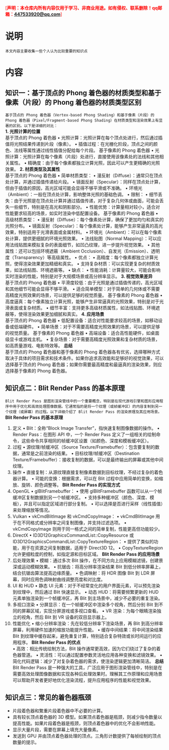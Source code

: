 <!--
 * @Author: XQ
 * @Date: 2025-01-15 10:35:37
 * @LastEditTime: 2025-01-15 14:58:37
 * @LastEditors: XQ
 * @Description: 
 * @FilePath: \undefinedd:\xuqiang\github\Kanzi-Demos\3D渲染相关知识点.md
-->
<span style="color: red;">[**声明：本仓库内所有内容仅用于学习、非商业用途。如有侵权、联系删除！qq邮箱：447533920@qq.com**]</span>

# 说明
    本文内容主要收集一些个人认为比较重要的知识点
# 内容
## 知识一：基于顶点的 Phong 着色器的材质类型和基于像素（片段）的 Phong 着色器的材质类型区别
```基于顶点的 Phong 着色器（Vertex-based Phong Shading）和基于像素（片段）的 Phong 着色器（Pixel/Fragment-based Phong Shading）在材质类型和渲染效果上有显著的区别。以下是详细的对比：```  
**1. 光照计算的位置**  
基于顶点的 Phong 着色器
•  光照计算：光照计算在每个顶点处进行，然后通过插值将光照结果传递到片段（像素）。
•  插值过程：在光栅化阶段，顶点之间的颜色、法线等属性通过线性插值分配给每个片段。
基于像素的 Phong 着色器
•  光照计算：光照计算在每个像素（片段）处进行，直接使用该像素处的法线和其他相关属性。
•  精确度：由于每个像素都独立计算光照，因此可以产生更精确的光照效果。
**2. 材质类型及其属性**  
基于顶点的 Phong 着色器
•  简单材质类型：
•  漫反射（Diffuse）：通常只在顶点处计算，并通过插值传递给片段。
•  镜面反射（Specular）：同样在顶点处计算，但由于插值的原因，高光区域可能会显得不够平滑或不准确。
•  环境光（Ambient）：一般在顶点处计算，影响整体光照的基础色调。
•  限制：
•  细节丢失：由于光照是在顶点处计算并通过插值传递，对于复杂几何体或曲面，可能会丢失一些细节，特别是在高光和阴影部分。
•  性能优势：计算量相对较小，适合对性能要求较高的场景，如实时渲染中低配置设备。
基于像素的 Phong 着色器
•  高级材质类型：
•  漫反射（Diffuse）：每个像素处计算，确保了更加均匀和真实的光照分布。
•  镜面反射（Specular）：每个像素处计算，能够产生非常逼真的高光效果，特别适用于光滑表面或金属材料。
•  环境光（Ambient）：可以在每个像素处计算，提供更细腻的环境光照效果。
•  法线贴图（Normal Mapping）：可以应用法线贴图来模拟复杂的表面细节，如凹凸纹理，进一步提升视觉效果。
•  其他属性：还可以包括环境遮蔽（Ambient Occlusion）、自发光（Emission）、透明度（Transparency）等高级属性。
•  优点：
•  高精度：每个像素都独立计算光照，使得渲染效果更加精细和真实。
•  支持复杂材质：可以实现更复杂的材质效果，如法线贴图、环境遮蔽等。
•  缺点：
•  性能消耗：计算量较大，可能会影响实时渲染的性能，特别是对于大规模场景或高分辨率显示。
**3. 视觉效果差异**  
基于顶点的 Phong 着色器
•  平滑度较低：由于光照是通过插值传递的，高光区域和其他细节可能会显得不够平滑。
•  适合简单模型：对于简单的几何体或不需要高精度光照效果的场景，可以提供足够的视觉质量。
基于像素的 Phong 着色器
•  高度逼真：每个像素独立计算光照，能够产生非常逼真的光照效果，特别是对于光滑表面或复杂材质。
•  细节丰富：支持更多高级材质属性，如法线贴图、环境遮蔽等，使得渲染效果更加细腻和真实。
**4. 应用场景**  
基于顶点的 Phong 着色器
•  低配置设备：适合对性能要求较高的场景，如移动设备或低端硬件。
•  简单场景：对于不需要高精度光照效果的场景，可以提供足够的视觉质量。
基于像素的 Phong 着色器
•  高端设备：适合高性能硬件，如桌面级显卡或游戏主机。
•  复杂场景：对于需要高精度光照效果和复杂材质的场景，如高质量游戏、电影特效等。
**总结**  
基于顶点的 Phong 着色器和基于像素的 Phong 着色器各有优劣，选择哪种方式取决于具体的项目需求和技术条件。如果你追求高效能和足够好的视觉效果，可以选择基于顶点的 Phong 着色器；如果你需要最高精度和最逼真的渲染效果，则应选择基于像素的 Phong 着色器。  
## 知识点二：Blit Render Pass 的基本原理  
```Blit Render Pass 是图形渲染管线中的一个重要概念，特别是在现代游戏引擎和图形应用程序中用于优化和高效处理图像数据。它通常指的是将一个纹理（或帧缓冲区）的内容复制到另一个纹理（或屏幕）的过程。以下详细介绍了 Blit Render Pass 的渲染原理及其应用场景。```
**Blit Render Pass 的基本原理**  
1. 定义
•  Blit：全称“Block Image Transfer”，指快速复制图像数据的操作。
•  Render Pass：在图形 API 中，一个 Render Pass 定义了一组相关的绘制命令，这些命令共享相同的帧缓冲区设置（如颜色、深度和模板缓冲区）。
2. 过程
•  源纹理/帧缓冲区（Source Texture/Framebuffer）：包含要复制的数据，通常是之前渲染的结果。
•  目标纹理/帧缓冲区（Destination Texture/Framebuffer）：接收复制的数据，可以是最终输出的屏幕或其他中间纹理。
3. 操作
•  直接复制：从源纹理直接复制像素数据到目标纹理，不经过复杂的着色器计算。
•  可能的变换：根据需求，可以在 Blit 过程中应用简单的变换，如缩放、旋转、颜色调整等。
**Blit Render Pass 的实现方式**  
1. OpenGL
•  glBlitFramebuffer： 
•  使用 glBlitFramebuffer 函数可以从一个帧缓冲区复制数据到另一个帧缓冲区。
•  支持多种缓冲区（颜色、深度、模板），并且可以指定区域进行部分复制。
•  可以选择是否进行采样（线性插值）来处理缩放等情况。
2. Vulkan
•  vkCmdBlitImage 和 vkCmdCopyImage： 
•  vkCmdBlitImage 用于在不同格式或分辨率之间复制图像，并支持过滤选项。
•  vkCmdCopyImage 则用于同一格式之间的简单复制，性能更高但功能较少。
3. DirectX
•  ID3D12GraphicsCommandList::CopyResource 或 ID3D12GraphicsCommandList::CopyTextureRegion： 
•  提供了类似的功能，用于在资源之间复制数据，适用于 Direct3D 12。
•  CopyTextureRegion 允许更细粒度的控制，如指定源和目标区域。
**Blit Render Pass 的应用场景**  
1. 后处理效果
•  模糊：通过多次 Blit 操作，在不同方向上应用模糊滤镜，创建景深或运动模糊效果。
•  抗锯齿：将高分辨率渲染结果 Blit 到低分辨率屏幕上，结合抗锯齿算法提高边缘质量。
•  色调映射：将 HDR 图像 Blit 到 LDR 屏幕，同时应用色调映射曲线调整亮度和对比度。
2. UI 和 HUD
•  静态 UI 元素：对于不经常变化的用户界面元素，可以预先渲染到纹理中，然后通过 Blit 快速显示。
•  动态 HUD：将需要频繁更新的 HUD 元素单独渲染到一个帧缓冲区，再 Blit 到主场景中，减少不必要的重复渲染。
3. 多视口渲染
•  分屏显示：在一个帧缓冲区中渲染多个视角，然后分别 Blit 到不同的屏幕区域，实现分屏游戏或多视口查看。
•  VR 渲染：为每个眼睛渲染独立的视角，然后 Blit 到 VR 设备的双目显示器上。
4. 性能优化
•  缩小分辨率渲染：先在较低分辨率下渲染场景，再 Blit 到高分辨率屏幕，利用硬件加速的缩放功能提升性能。
•  缓存中间结果：将中间渲染结果 Blit 到纹理中缓存起来，避免重复计算，特别适合复杂特效或长时间运行的应用程序。
**Blit Render Pass 的优点**  
•  高效：相比传统绘制方法，Blit 操作通常更高效，因为它们绕过了复杂的着色器管道。
•  灵活性：可以通过配置参数灵活地应用各种变换和滤镜效果。
•  简化代码逻辑：减少了对复杂着色器的需求，使渲染逻辑更加清晰简洁。
**总结**
Blit Render Pass 是一种强大的工具，广泛应用于图形渲染管线中，特别是在需要高效处理图像数据和实现各种后处理效果时。理解其工作原理和应用场景可以帮助开发者更好地优化渲染流程，提升应用程序的性能和视觉效果。
## 知识点三：常见的着色器瓶颈  
- 片段着色器和繁重片段着色器中不必要的计算。
- 具有较长顶点着色器的 3D 模型。如果顶点着色器是瓶颈，则减少指令数量以提高性能。如果片段着色器是瓶颈，则顶点着色器中的优化不会影响性能。
- 显示大量片段，需要在屏幕上填充大量像素。
- 发送到 GPU 并由顶点着色器处理的顶点。三角形计数提供了每帧绘制的顶点数量的提示。